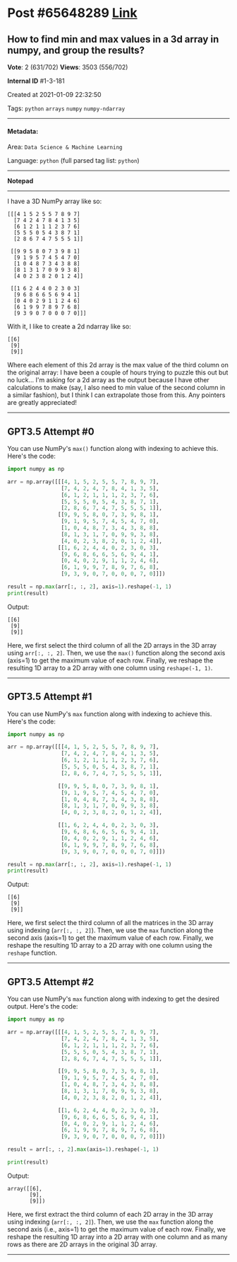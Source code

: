 
# Post \#65648289 [Link](https://stackoverflow.com/questions/65648289/)

## How to find min and max values in a 3d array in numpy, and group the results?

**Vote**: 2 (631/702) **Views**: 3503 (556/702) 

**Internal ID** \#1-3-181

Created at 2021-01-09 22:32:50

Tags: `python` `arrays` `numpy` `numpy-ndarray`

----------

#### Metadata:

Area: `Data Science & Machine Learning`

Language: `python` (full parsed tag list: `python`)

----------

**Notepad**


----------

I have a 3D NumPy array like so:
```
[[[4 1 5 2 5 5 7 8 9 7]
  [7 4 2 4 7 8 4 1 3 5]
  [6 1 2 1 1 1 2 3 7 6]
  [5 5 5 0 5 4 3 8 7 1]
  [2 8 6 7 4 7 5 5 5 1]]

 [[9 9 5 8 0 7 3 9 8 1]
  [9 1 9 5 7 4 5 4 7 0]
  [1 0 4 8 7 3 4 3 8 8]
  [8 1 3 1 7 0 9 9 3 8]
  [4 0 2 3 8 2 0 1 2 4]]

 [[1 6 2 4 4 0 2 3 0 3]
  [9 6 8 6 6 5 6 9 4 1]
  [0 4 0 2 9 1 1 2 4 6]
  [6 1 9 9 7 8 9 7 6 8]
  [9 3 9 0 7 0 0 0 7 0]]]
```

With it, I like to create a 2d ndarray like so:
```
[[6]
 [9]
 [9]]
```

Where each element of this 2d array is the max value of the third column on the original array:
[](https://i.stack.imgur.com/GyEtA.png)
I have been a couple of hours trying to puzzle this out but no luck...
I'm asking for a 2d array as the output because I have other calculations to make (say, I also need to min value of the second column in a similar fashion), but I think I can extrapolate those from this.
Any pointers are greatly appreciated!


----------
        
## GPT3.5 Attempt \#0

You can use NumPy's `max()` function along with indexing to achieve this. Here's the code:

```python
import numpy as np

arr = np.array([[[4, 1, 5, 2, 5, 5, 7, 8, 9, 7],
                 [7, 4, 2, 4, 7, 8, 4, 1, 3, 5],
                 [6, 1, 2, 1, 1, 1, 2, 3, 7, 6],
                 [5, 5, 5, 0, 5, 4, 3, 8, 7, 1],
                 [2, 8, 6, 7, 4, 7, 5, 5, 5, 1]],
                [[9, 9, 5, 8, 0, 7, 3, 9, 8, 1],
                 [9, 1, 9, 5, 7, 4, 5, 4, 7, 0],
                 [1, 0, 4, 8, 7, 3, 4, 3, 8, 8],
                 [8, 1, 3, 1, 7, 0, 9, 9, 3, 8],
                 [4, 0, 2, 3, 8, 2, 0, 1, 2, 4]],
                [[1, 6, 2, 4, 4, 0, 2, 3, 0, 3],
                 [9, 6, 8, 6, 6, 5, 6, 9, 4, 1],
                 [0, 4, 0, 2, 9, 1, 1, 2, 4, 6],
                 [6, 1, 9, 9, 7, 8, 9, 7, 6, 8],
                 [9, 3, 9, 0, 7, 0, 0, 0, 7, 0]]])

result = np.max(arr[:, :, 2], axis=1).reshape(-1, 1)
print(result)
```

Output:
```
[[6]
 [9]
 [9]]
```

Here, we first select the third column of all the 2D arrays in the 3D array using `arr[:, :, 2]`. Then, we use the `max()` function along the second axis (axis=1) to get the maximum value of each row. Finally, we reshape the resulting 1D array to a 2D array with one column using `reshape(-1, 1)`.

--------

## GPT3.5 Attempt \#1

You can use NumPy's `max` function along with indexing to achieve this. Here's the code:

```python
import numpy as np

arr = np.array([[[4, 1, 5, 2, 5, 5, 7, 8, 9, 7],
                 [7, 4, 2, 4, 7, 8, 4, 1, 3, 5],
                 [6, 1, 2, 1, 1, 1, 2, 3, 7, 6],
                 [5, 5, 5, 0, 5, 4, 3, 8, 7, 1],
                 [2, 8, 6, 7, 4, 7, 5, 5, 5, 1]],

                [[9, 9, 5, 8, 0, 7, 3, 9, 8, 1],
                 [9, 1, 9, 5, 7, 4, 5, 4, 7, 0],
                 [1, 0, 4, 8, 7, 3, 4, 3, 8, 8],
                 [8, 1, 3, 1, 7, 0, 9, 9, 3, 8],
                 [4, 0, 2, 3, 8, 2, 0, 1, 2, 4]],

                [[1, 6, 2, 4, 4, 0, 2, 3, 0, 3],
                 [9, 6, 8, 6, 6, 5, 6, 9, 4, 1],
                 [0, 4, 0, 2, 9, 1, 1, 2, 4, 6],
                 [6, 1, 9, 9, 7, 8, 9, 7, 6, 8],
                 [9, 3, 9, 0, 7, 0, 0, 0, 7, 0]]])

result = np.max(arr[:, :, 2], axis=1).reshape(-1, 1)
print(result)
```

Output:
```
[[6]
 [9]
 [9]]
```

Here, we first select the third column of all the matrices in the 3D array using indexing (`arr[:, :, 2]`). Then, we use the `max` function along the second axis (axis=1) to get the maximum value of each row. Finally, we reshape the resulting 1D array to a 2D array with one column using the `reshape` function.

--------

## GPT3.5 Attempt \#2

You can use NumPy's `max` function along with indexing to get the desired output. Here's the code:

```python
import numpy as np

arr = np.array([[[4, 1, 5, 2, 5, 5, 7, 8, 9, 7],
                 [7, 4, 2, 4, 7, 8, 4, 1, 3, 5],
                 [6, 1, 2, 1, 1, 1, 2, 3, 7, 6],
                 [5, 5, 5, 0, 5, 4, 3, 8, 7, 1],
                 [2, 8, 6, 7, 4, 7, 5, 5, 5, 1]],

                [[9, 9, 5, 8, 0, 7, 3, 9, 8, 1],
                 [9, 1, 9, 5, 7, 4, 5, 4, 7, 0],
                 [1, 0, 4, 8, 7, 3, 4, 3, 8, 8],
                 [8, 1, 3, 1, 7, 0, 9, 9, 3, 8],
                 [4, 0, 2, 3, 8, 2, 0, 1, 2, 4]],

                [[1, 6, 2, 4, 4, 0, 2, 3, 0, 3],
                 [9, 6, 8, 6, 6, 5, 6, 9, 4, 1],
                 [0, 4, 0, 2, 9, 1, 1, 2, 4, 6],
                 [6, 1, 9, 9, 7, 8, 9, 7, 6, 8],
                 [9, 3, 9, 0, 7, 0, 0, 0, 7, 0]]])

result = arr[:, :, 2].max(axis=1).reshape(-1, 1)

print(result)
```

Output:
```
array([[6],
       [9],
       [9]])
```

Here, we first extract the third column of each 2D array in the 3D array using indexing (`arr[:, :, 2]`). Then, we use the `max` function along the second axis (i.e., axis=1) to get the maximum value of each row. Finally, we reshape the resulting 1D array into a 2D array with one column and as many rows as there are 2D arrays in the original 3D array.

--------
